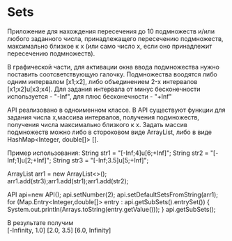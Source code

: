 # Sets
Приложение для нахождения пересечения до 10 подмножеств и/или любого заданного числа, принадлежащего
пересечению подмножеств, максимально близкое к x (или само число x, если оно принадлежит пересечению подмножеств).

В графической части, для активации окна ввода подмножества нужно поставить соотсветствующую галочку.
Подмножества воодятся либо одним интервалом [x1;x2], либо объединением 2-x интервалов [x1;x2]u[x3;x4].
Для задания интервала от минус бесконечности используется - "-Inf", для плюс бесконечности - "+Inf"

 API реализовано в одноименном классе.
 В API существуют функции для задания числа x,массива интервалов, получения подмножеств, получения числа максимально
 близкого к х.
 Задать массив подмножеств можно либо в стороковом виде ArrayList<String>, либо в виде HashMap<Integer, double[]> [].
 
 Пример использования:
  String str1 = "[-Inf;4]u[6;+Inf]";
  String str2 = "[-Inf;1]u[2;+Inf]";
  String str3 = "[-Inf;3.5]u[5;+Inf]";
    
  ArrayList<String> arr1 = new ArrayList<>();
  arr1.add(str3);arr1.add(str1);arr1.add(str2);
       
  API api=new API();
  api.setNumber(2);
  api.setDefaultSetsFromString(arr1);
  for (Map.Entry<Integer,double[]> entry : api.getSubSets().entrySet()) {
      System.out.println(Arrays.toString(entry.getValue()));
  }
  api.getSubSets();

В результате получим  
[-Infinity, 1.0]
[2.0, 3.5]
[6.0, Infinity]

 
